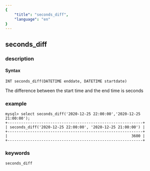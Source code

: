 ```yaml
---
{
    "title": "seconds_diff",
    "language": "en"
}
---
```


<!-- 
Licensed to the Apache Software Foundation (ASF) under one
or more contributor license agreements.  See the NOTICE file
distributed with this work for additional information
regarding copyright ownership.  The ASF licenses this file
to you under the Apache License, Version 2.0 (the
"License"); you may not use this file except in compliance
with the License.  You may obtain a copy of the License at

  http://www.apache.org/licenses/LICENSE-2.0

Unless required by applicable law or agreed to in writing,
software distributed under the License is distributed on an
"AS IS" BASIS, WITHOUT WARRANTIES OR CONDITIONS OF ANY
KIND, either express or implied.  See the License for the
specific language governing permissions and limitations
under the License.
-->

## seconds_diff
### description
#### Syntax

`INT seconds_diff(DATETIME enddate, DATETIME startdate)`

The difference between the start time and the end time is seconds

### example

```
mysql> select seconds_diff('2020-12-25 22:00:00','2020-12-25 21:00:00');
+------------------------------------------------------------+
| seconds_diff('2020-12-25 22:00:00', '2020-12-25 21:00:00') |
+------------------------------------------------------------+
|                                                       3600 |
+------------------------------------------------------------+
```

### keywords

    seconds_diff
